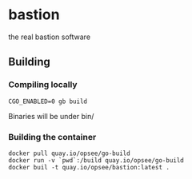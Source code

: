 # bastion
the real bastion software

## Building

### Compiling locally

`CGO_ENABLED=0 gb build`

Binaries will be under bin/

### Building the container

```
docker pull quay.io/opsee/go-build
docker run -v `pwd`:/build quay.io/opsee/go-build
docker buil -t quay.io/opsee/bastion:latest .
```
